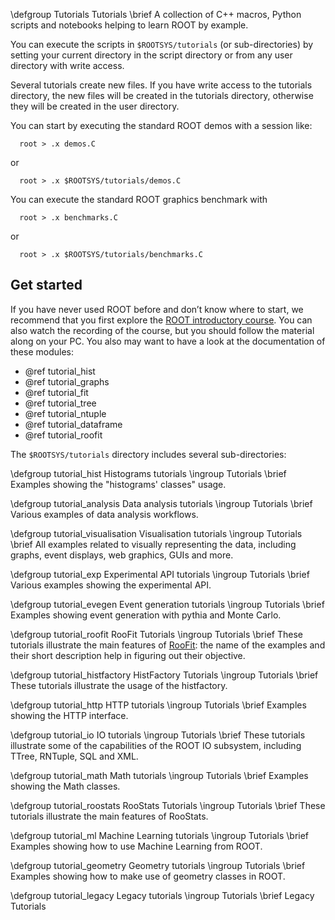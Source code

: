 \defgroup Tutorials Tutorials
\brief A collection of C++ macros, Python scripts and notebooks helping to learn ROOT by example.

You can execute the scripts in `$ROOTSYS/tutorials` (or sub-directories)
by setting your current directory in the script directory or from any
user directory with write access.

Several tutorials create new files. If you have write access to
the tutorials directory, the new files will be created in the tutorials
directory, otherwise they will be created in the user directory.

You can start by executing the standard ROOT demos with a session like:

```
  root > .x demos.C
```
or

```
  root > .x $ROOTSYS/tutorials/demos.C
```

You can execute the standard ROOT graphics benchmark with

```
  root > .x benchmarks.C
```

or

```
  root > .x $ROOTSYS/tutorials/benchmarks.C
```

## Get started

If you have never used ROOT before and don’t know where to start, we recommend that you first explore the [ROOT introductory course](https://github.com/root-project/student-course). You can also watch the recording of the course, but you should follow the material along on your PC. You also may want to have a look at the documentation of these modules:

- @ref tutorial_hist
- @ref tutorial_graphs
- @ref tutorial_fit
- @ref tutorial_tree
- @ref tutorial_ntuple
- @ref tutorial_dataframe
- @ref tutorial_roofit

The `$ROOTSYS/tutorials` directory includes several sub-directories:

\defgroup tutorial_hist Histograms tutorials
\ingroup Tutorials
\brief Examples showing the "histograms' classes" usage.

\defgroup tutorial_analysis Data analysis tutorials
\ingroup Tutorials
\brief Various examples of data analysis workflows.

\defgroup tutorial_visualisation Visualisation tutorials
\ingroup Tutorials
\brief All examples related to visually representing the data, including graphs, event displays, web graphics, GUIs and more. 

\defgroup tutorial_exp Experimental API tutorials
\ingroup Tutorials
\brief Various examples showing the experimental API.

\defgroup tutorial_evegen Event generation tutorials
\ingroup Tutorials
\brief Examples showing event generation with pythia and Monte Carlo.

\defgroup tutorial_roofit RooFit Tutorials
\ingroup Tutorials
\brief These tutorials illustrate the main features of [RooFit](group__Roofitmain.html): the name of the examples and their short description help in figuring out their objective.

\defgroup tutorial_histfactory HistFactory Tutorials
\ingroup Tutorials
\brief These tutorials illustrate the usage of the histfactory.

\defgroup tutorial_http HTTP tutorials
\ingroup Tutorials
\brief Examples showing the HTTP interface.

\defgroup tutorial_io IO tutorials
\ingroup Tutorials
\brief These tutorials illustrate some of the capabilities of the ROOT IO subsystem, including TTree, RNTuple, SQL and XML.

\defgroup tutorial_math Math tutorials
\ingroup Tutorials
\brief Examples showing the Math classes.

\defgroup tutorial_roostats RooStats Tutorials
\ingroup Tutorials
\brief These tutorials illustrate the main features of RooStats.

\defgroup tutorial_ml Machine Learning tutorials
\ingroup Tutorials
\brief Examples showing how to use Machine Learning from ROOT. 

\defgroup tutorial_geometry Geometry tutorials
\ingroup Tutorials
\brief Examples showing how to make use of geometry classes in ROOT.

\defgroup tutorial_legacy Legacy tutorials
\ingroup Tutorials
\brief Legacy Tutorials
